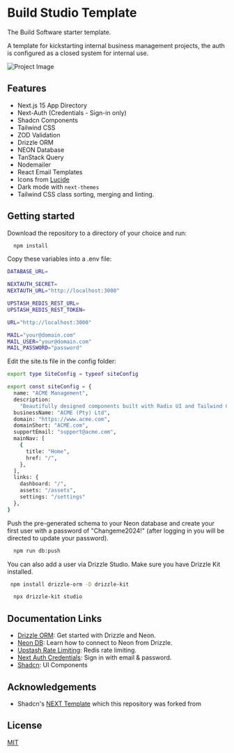 # Build Studio Template

The Build Software starter template. 

A template for kickstarting internal business management projects, the auth is configured as a closed system for internal use.

![Project Image](https://github.com/DollaHane/build-software-template/blob/main/components/Assets/Thumbnail.png)

## Features

- Next.js 15 App Directory
- Next-Auth (Credentials - Sign-in only)
- Shadcn Components
- Tailwind CSS
- ZOD Validation
- Drizzle ORM
- NEON Database
- TanStack Query
- Nodemailer
- React Email Templates
- Icons from [Lucide](https://lucide.dev)
- Dark mode with `next-themes`
- Tailwind CSS class sorting, merging and linting.


## Getting started

Download the repository to a directory of your choice and run:

```bash
  npm install
```

Copy these variables into a .env file:

```bash
DATABASE_URL=

NEXTAUTH_SECRET=
NEXTAUTH_URL="http://localhost:3000"

UPSTASH_REDIS_REST_URL=
UPSTASH_REDIS_REST_TOKEN=

URL="http://localhost:3000"

MAIL="your@domain.com"
MAIL_USER="your@domain.com"
MAIL_PASSWORD="password"
```

Edit the site.ts file in the config folder:

```bash
export type SiteConfig = typeof siteConfig

export const siteConfig = {
  name: "ACME Management",
  description:
    "Beautifully designed components built with Radix UI and Tailwind CSS.",
  businessName: "ACME (Pty) Ltd",
  domain: "https://www.acme.com",
  domainShort: "ACME.com",
  supportEmail: "support@acme.com",
  mainNav: [
    {
      title: "Home",
      href: "/",
    },
  ],
  links: {
    dashboard: "/",
    assets: "/assets",
    settings: "/settings"
  },
}
```

Push the pre-generated schema to your Neon database and create your first user with a password of "Changeme2024!" (after logging in you will be directed to update your password).

```bash
  npm run db:push
```

You can also add a user via Drizzle Studio. Make sure you have Drizzle Kit installed.

```bash
 npm install drizzle-orm -D drizzle-kit
```

```bash
  npx drizzle-kit studio
```

## Documentation Links

- [Drizzle ORM](https://orm.drizzle.team/docs/get-started/neon-new): Get started with Drizzle and Neon.
- [Neon DB](https://neon.tech/docs/guides/drizzle): Learn how to connect to Neon from Drizzle.
- [Upstash Rate Limiting](https://upstash.com/blog/nextjs-ratelimiting): Redis rate limiting.
- [Next Auth Credentials](https://next-auth.js.org/providers/credentials): Sign in with email & password.
- [Shadcn](https://ui.shadcn.com): UI Components

## Acknowledgements

- Shadcn's [NEXT Template](https://github.com/shadcn/next-template) which this repository was forked from

## License

[MIT](https://choosealicense.com/licenses/mit/)